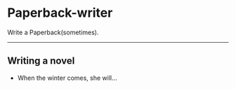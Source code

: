 # Paperback-writer
Write a Paperback(sometimes).

------------

## Writing a novel

* When the winter comes, she will...